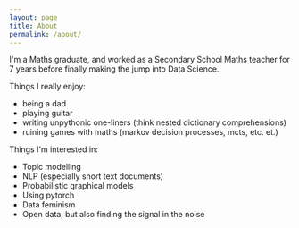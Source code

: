```yaml
---
layout: page
title: About
permalink: /about/
---
```


I'm a Maths graduate, and worked as a Secondary School Maths teacher for 7 years before finally making the jump into Data Science.

Things I really enjoy:
- being a dad
- playing guitar
- writing unpythonic one-liners (think nested dictionary comprehensions)
- ruining games with maths (markov decision processes, mcts, etc. et.)

Things I'm interested in:
- Topic modelling
- NLP (especially short text documents)
- Probabilistic graphical models
- Using pytorch
- Data feminism
- Open data, but also finding the signal in the noise
